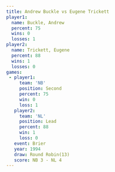 ```yaml
---
title: Andrew Buckle vs Eugene Trickett
player1:                
  name: Buckle, Andrew  
  percent: 75           
  wins: 0               
  losses: 1             
player2:                
  name: Trickett, Eugene
  percent: 88           
  wins: 1               
  losses: 0             
games:
 - player1:          
     team: 'NB'      
     position: Second
     percent: 75     
     win: 0          
     loss: 1         
   player2:        
     team: 'NL'    
     position: Lead
     percent: 88   
     win: 1        
     loss: 0       
   event: Brier         
   year: 1994           
   draw: Round Robin(13)
   score: NB 3 - NL 4   
---
```

